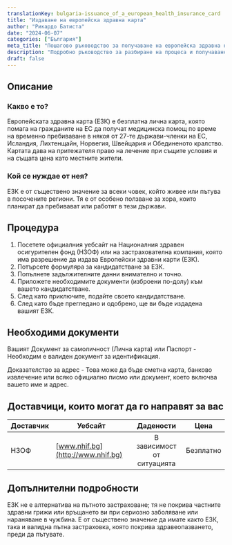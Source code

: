 ```yaml
---
translationKey: bulgaria-issuance_of_a_european_health_insurance_card
title: "Издаване на европейска здравна карта"
author: "Рикардо Батиста"
date: "2024-06-07"
categories: ["България"]
meta_title: "Пошагово ръководство за получаване на европейска здравна карта за България"
description: "Подробно ръководство за разбиране на процеса и получаване на европейска здравна карта за България."
draft: false
---
```


## Описание
### Какво е то?
Европейската здравна карта (ЕЗК) е безплатна лична карта, която помага на гражданите на ЕС да получат медицинска помощ по време на временно пребиваване в някоя от 27-те държави-членки на ЕС, Исландия, Лихтенщайн, Норвегия, Швейцария и Обединеното кралство. Картата дава на притежателя право на лечение при същите условия и на същата цена като местните жители.

### Кой се нуждае от нея?
ЕЗК е от съществено значение за всеки човек, който живее или пътува в посочените региони. Тя е от особено ползване за хора, които планират да пребивават или работят в тези държави.

## Процедура
1. Посетете официалния уебсайт на Националния здравен осигурителен фонд (НЗОФ) или на застрахователна компания, която има разрешение да издава Европейски здравни карти (ЕЗК).
2. Потърсете формуляра за кандидатстване за ЕЗК.
3. Попълнете задължителните данни внимателно и точно.
4. Приложете необходимите документи (изброени по-долу) към вашето кандидатстване.
5. След като приключите, подайте своето кандидатстване.
6. След като бъде прегледано и одобрено, ще ви бъде издадена вашият ЕЗК.

## Необходими документи
Вашият Документ за самоличност (Лична карта) или Паспорт - Необходим е валиден документ за идентификация.

Доказателство за адрес - Това може да бъде сметна карта, банково извлечение или всяко официално писмо или документ, което включва вашето име и адрес.

## Доставчици, които могат да го направят за вас

| Доставчик       |     Уебсайт     |     Дадености    |       Цена      |
| --------------- | --------------- |  :-------------: | :-------------: |
| НЗОФ      |  [www.nhif.bg](http://www.nhif.bg)      |     В зависимост от ситуацията     |        Безплатно       |

## Допълнителни подробности
ЕЗК не е алтернатива на пътното застраховане; тя не покрива частните здравни грижи или връщането ви при сериозно заболяване или нараняване в чужбина. Е от съществено значение да имате както ЕЗК, така и валидна пътна застраховка, която покрива здравеопазването, преди да пътувате.
